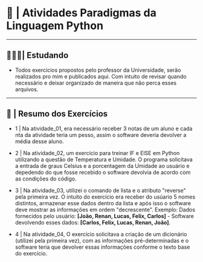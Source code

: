 # 🐍 | Atividades Paradigmas da Linguagem Python

---

## 👨🏽‍💻| Estudando

-  Todos exercícios propostos pelo professor da Universidade, serão realizados pro mim e publicados aqui. Com intuito de revisar quando necessário e deixar organizado de maneira que não perca esses arquivos.

---

## 📜 | Resumo dos Exercícios

- 1 | Na atividade_01, era necessário receber 3 notas de um aluno e cada nta da atividade teria um pesso, assim o software deveria devolver a média desse aluno.

- 2 | Na atividade_02, um exercício para treinar IF e ElSE em Python utilizando a questão de Temperatura e Umidade. O programa solicitava a entrada de graus Celsius e a porcentagem da Umidade ao usuário e depedendo do que fosse recebido o software devolvia de acordo com as condições do código.

- 3 | Na atividade_03, utilizei o comando de lista e o  atributo "reverse" pela primeira vez. O intuito do exercício era receber do usúario 5 nomes distintos, armazenar esse dados dentro da lista e após isso o software deve mostrar as informações em ordem "decrescente". Exemplo: Dados fornecidos pelo usuário: **[João, Renan, Lucas, Felix, Carlos]** - Software devolvendo esses dados: **[Carlos, Felix, Lucas, Renan, João]**.

- 4 | Na atividade_04, O exercício solicitava a criação de um dicionário (utilizei pela primeira vez), com as informações pré-determinadas e o software teria que devolver essas informações conforme o texto base do exercício.
